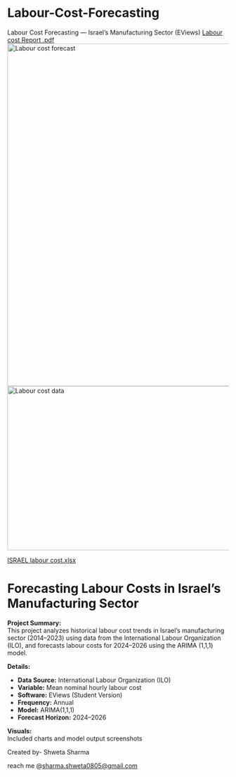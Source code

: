 # Labour-Cost-Forecasting
Labour Cost Forecasting — Israel’s Manufacturing Sector (EViews)
[Labour cost Report .pdf](https://github.com/user-attachments/files/21529578/Labour.cost.Report.pdf)
<img width="1027" height="780" alt="Labour cost forecast" src="https://github.com/user-attachments/assets/0495526d-9528-4117-91da-0bb3f13ef91e" />
<img width="650" height="374" alt="Labour cost data" src="https://github.com/user-attachments/assets/c3257796-6ec8-4045-b76b-dbb924f0c3e0" />

[ISRAEL labour cost.xlsx](https://github.com/user-attachments/files/21529686/ISRAEL.labour.cost.xlsx)

# Forecasting Labour Costs in Israel’s Manufacturing Sector
**Project Summary:**  
This project analyzes historical labour cost trends in Israel’s manufacturing sector (2014–2023) using data from the International Labour Organization (ILO), and forecasts labour costs for 2024–2026 using the ARIMA (1,1,1) model.

**Details:**
- **Data Source:** International Labour Organization (ILO)
- **Variable:** Mean nominal hourly labour cost
- **Software:** EViews (Student Version)
- **Frequency:** Annual
- **Model:** ARIMA(1,1,1)
- **Forecast Horizon:** 2024–2026

**Visuals:**  
Included charts and model output screenshots

Created by- Shweta Sharma

reach me @sharma.shweta0805@gmail.com
